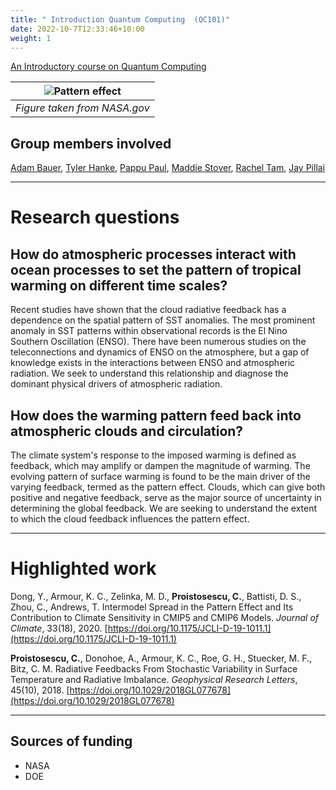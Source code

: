 ```yaml
---
title: " Introduction Quantum Computing  (QC101)"
date: 2022-10-7T12:33:46+10:00
weight: 1
---
```


[An Introductory course on Quantum Computing](https://akiwelekar.github.io/qc101/)

| ![Pattern effect](/images/figures/enso_ssta_2015-2016.png) |
|:--:| 
| *Figure taken from NASA.gov* |

## Group members involved
[Adam Bauer](https://cdds-at-uiuc.github.io/team/adam-bauer/), [Tyler Hanke](https://cdds-at-uiuc.github.io/team/tyler-hanke/), [Pappu Paul](https://cdds-at-uiuc.github.io/team/pappu-paul/), [Maddie Stover](https://cdds-at-uiuc.github.io/team/maddie-stover/), [Rachel Tam](https://cdds-at-uiuc.github.io/team/rachel-tam/), [Jay Pillai](https://cdds-at-uiuc.github.io/team/jay-pillai/)

---

# Research questions

## How do atmospheric processes interact with ocean processes to set the pattern of tropical warming on different time scales? 
Recent studies have shown that the cloud radiative feedback has a dependence on the spatial pattern of SST anomalies. The most prominent anomaly in SST patterns within observational records is the El Nino Southern Oscillation (ENSO). There have been numerous studies on the teleconnections and dynamics of ENSO on the atmosphere, but a gap of knowledge exists in the interactions between ENSO and atmospheric radiation. We seek to understand this relationship and diagnose the dominant physical drivers of atmospheric radiation.


## How does the warming pattern feed back into atmospheric clouds and circulation? 
The climate system's response to the imposed warming is defined as feedback, which may amplify or dampen the magnitude of warming. The evolving pattern of surface warming is found to be the main driver of the varying feedback, termed as the pattern effect. Clouds, which can give both positive and negative feedback, serve as the major source of uncertainty in determining the global feedback. We are seeking to understand the extent to which the cloud feedback influences the pattern effect.

---

# Highlighted work


Dong, Y., Armour, K. C., Zelinka, M. D., **Proistosescu, C.**, Battisti, D. S., Zhou, C., Andrews, T. Intermodel Spread in the Pattern Effect and Its Contribution to Climate Sensitivity in CMIP5 and CMIP6 Models. _Journal of Climate_, 33(18), 2020. [https://doi.org/10.1175/JCLI-D-19-1011.1](https://doi.org/10.1175/JCLI-D-19-1011.1)

**Proistosescu, C.**, Donohoe, A., Armour, K. C., Roe, G. H., Stuecker, M. F., Bitz, C. M. Radiative Feedbacks From Stochastic Variability in Surface Temperature and Radiative Imbalance. _Geophysical Research Letters_, 45(10), 2018. [https://doi.org/10.1029/2018GL077678](https://doi.org/10.1029/2018GL077678)

---

## Sources of funding
- NASA
- DOE
